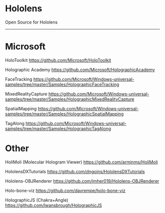 # Hololens
Open Source for Hololens

------------------------------------------------------------------------------
# Microsoft
HoloToolkit
https://github.com/Microsoft/HoloToolkit

Holographic Academy
https://github.com/Microsoft/HolographicAcademy

FaceTracking
https://github.com/Microsoft/Windows-universal-samples/tree/master/Samples/HolographicFaceTracking

MixedRealityCapture
https://github.com/Microsoft/Windows-universal-samples/tree/master/Samples/HolographicMixedRealityCapture

SpatialMapping
https://github.com/Microsoft/Windows-universal-samples/tree/master/Samples/HolographicSpatialMapping

TagAlong
https://github.com/Microsoft/Windows-universal-samples/tree/master/Samples/HolographicTagAlong

# Other
HoliMoli (Molecular Hologram Viewer)
https://github.com/arminms/HoliMoli

HololensDXTutorials
https://github.com/dngoins/HololensDXTutorials

Hololens-OBJRenderer
https://github.com/jmher019/Hololens-OBJRenderer

Holo-bone-viz
https://github.com/davrempe/holo-bone-viz

HolographicJS (Chakra+Angle)
https://github.com/lwansbrough/HolographicJS
